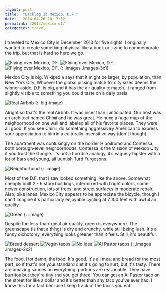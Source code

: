 ```yaml
---
layout: post
title:  "Backlog 1: Mexico, D.F."
date:   2014-04-20 20:17:32
permalink: /2014/mexico-df/
categories: travel
---
```


I traveled to Mexico City in December 2013 for five nights. I originally wanted to create something phyiscal like a book or a zine to commemorate the trip, but that is hard so here we go.

![Flying over Mexico, D.F.](/img/df/01-01-s.jpg "Flying over DF")
![Flying over Mexico, D.F.](/img/df/01-02-s.jpg "Flying over DF")
![Flying over Mexico, D.F.](/img/df/01-03-s.jpg "Flying over DF")
{: .images .images-3x1}

Mexico City is big. Wikipedia says that it might be larger, by population, than New York City. Whoever the global pissing match for city sizes deems the winner aside, D.F. is big, and it has the air quality to match. It ranged from slightly visible to something you could taste on a daily basis.

![Real Airbnb](/img/df/03.jpg "Real Airbnb")
{: .big-image}

Alright so that's the real Airbnb. It was nicer than I anticipated. Our host was an architect named Chimi and he was great. He hung a huge map of the neighborhood on one wall and labeled all of his favorite places. They were all good. If you see Chimi, do something aggressively American to express your appreciation to him in a culturally insensitive way (don't though).

The apartment was confusingly on the border Hipodromo and Contessa, both borough-level neighborhoods. Contessa is the Mission of Mexico City if you trust the Google. It's not a horrible analogy, it's vaguely hipster with a lot of bars and young, affluentish Turd Furgesons.

![Neighborhood](/img/df/04.jpg "Neighborhood")
{: .image}

Most of the D.F. that I saw looked something like the above. Somewhat cheaply built 2 - 6 story buildings, intermixed with bright colors, some newer construction, lots of trees, and street surfaces in moderate repair. Also, bike lanes. Mexico City appears to be appreciate the bicycle, though I can't imagine it's particularly enjoyable cycling at 7,000 feet with awful air quality.

![Green](/img/df/05.jpg "Green")
{: .image}

Despite the less-than-great air quality, green is everywhere. The greenscape (is that a thing) is dry and crunchy, while still being lush. It's a funny dichotomy, everything looks greener than it feels. Still, it's beautiful.

![Bread dessert](/img/df/06-s.jpg "Bread dessert")
![Vegan tacos](/img/df/07-s.jpg "Vegan tacos")
![No idea](/img/df/09-s.jpg "No idea")
![Al Pastor tacos](/img/df/08-s.jpg "Al Pastor tacos")
{: .images .images-2x2}

The food. Hot damn, the food. It's good. It's all meat and bread for the most part, so if that's not your standard diet it's going to hurt, but it's tasty. There are amazing sauces on everything, portions are reasonable. They have burritos but they're tiny and you get three! You can get an Al Pastor taco on the street for like a dollar and it's better than any taco you've ever had. I know this for a fact because I keep track of the tacos you eat.